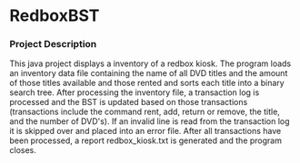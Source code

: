 # RedboxBST

### Project Description
This java project displays a inventory of a redbox kiosk.  The program loads an inventory data file containing the name of all DVD titles
and the amount of those titles available and those rented and sorts each title into a binary search tree.  After processing the inventory 
file, a transaction log is processed and the BST is updated based on those transactions (transactions include the command rent, add, return
or remove, the title, and the number of DVD's).  If an invalid line is read from the transaction log it is skipped over and placed into an
error file.  After all transactions have been processed, a report redbox_kiosk.txt is generated and the program closes.
